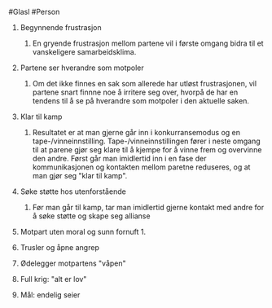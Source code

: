 #Glasl #Person 

1. Begynnende frustrasjon
	1. En gryende frustrasjon mellom partene vil i første omgang bidra til et vanskeligere samarbeidsklima.
	
2. Partene ser hverandre som motpoler
	1. Om det ikke finnes en sak som allerede har utløst frustrasjonen, vil partene snart finnne noe å irritere seg over, hvorpå de har en tendens til å se på hverandre som motpoler i den aktuelle saken.
	
3. Klar til kamp
	1. Resultatet er at man gjerne går inn i konkurransemodus og en tape-/vinneinnstilling. Tape-/vinneinnstillingen fører i neste omgang til at parene gjør seg klare til å kjempe for å vinne frem og overvinne den andre. Først går man imidlertid inn i en fase der kommunikasjonen og kontakten mellom paretne reduseres, og at man gjør seg "klar til kamp". 
	
4. Søke støtte hos utenforstående
	1. Før man går til kamp, tar man imidlertid gjerne kontakt med andre for å søke støtte og skape seg allianse
6. Motpart uten moral og sunn fornuft
	1. 

8. Trusler og åpne angrep

9. Ødelegger motpartens "våpen"

10. Full krig: "alt er lov"

11. Mål: endelig seier